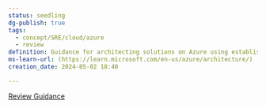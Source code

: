 ```yaml
---
status: seedling
dg-publish: true
tags:
  - concept/SRE/cloud/azure
  - review
definition: Guidance for architecting solutions on Azure using established patterns and practices
ms-learn-url: (https://learn.microsoft.com/en-us/azure/architecture/)
creation_date: 2024-05-02 18:40

---
```

[Review Guidance](https://learn.microsoft.com/en-us/assessments/azure-architecture-review/)
